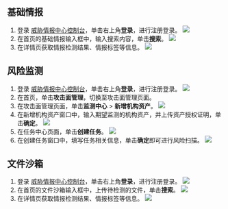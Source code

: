## 基础情报
1. 登录 [威胁情报中心控制台](https://tix.qq.com/)，单击右上角**登录**，进行注册登录。
![](https://qcloudimg.tencent-cloud.cn/raw/044d83b7914879a43e2259654b1efaac.png)
2. 在首页的基础情报输入框中，输入搜索内容，单击**搜索**。
![](https://qcloudimg.tencent-cloud.cn/raw/ad49c66982f8d007937081d4208ba01f.png)
3. 在详情页获取情报检测结果、情报标签等信息。
![](https://qcloudimg.tencent-cloud.cn/raw/5e3f6d877dd18a1d96a4a0ab02db36bd.png)

## 风险监测
1. 登录 [威胁情报中心控制台](https://tix.qq.com/)，单击右上角**登录**，进行注册登录。
![](https://qcloudimg.tencent-cloud.cn/raw/044d83b7914879a43e2259654b1efaac.png)
2. 在首页，单击**攻击面管理**，切换至攻击面管理页面。
3. 在攻击面管理页面，单击**监测中心** > **新增机构资产**。
![](https://qcloudimg.tencent-cloud.cn/raw/b652b64ee4cb92e7d57eca7955b8e890.png)
4. 在新增机构资产窗口中，输入期望监测的机构资产，并上传资产授权证明，单击**确定**。
![](https://qcloudimg.tencent-cloud.cn/raw/94e22efb528314c9c7017c760b6b4bff.png)
5. 在任务中心页面，单击**创建任务**。
![](https://qcloudimg.tencent-cloud.cn/raw/c958ef8f73f735053fa1445236271ad8.png)
6. 在创建任务窗口中，填写任务相关信息，单击**确定**即可进行风险扫描。
![](https://qcloudimg.tencent-cloud.cn/raw/b12252093f18d284bb948c1d4e95f068.png)

## 文件沙箱
1. 登录 [威胁情报中心控制台](https://tix.qq.com/)，单击右上角**登录**，进行注册登录。
![](https://qcloudimg.tencent-cloud.cn/raw/89783df07ac8f1eff1950724728f4533.png)
2. 在首页的文件沙箱输入框中，上传待检测的文件，单击**搜索**。
![](https://qcloudimg.tencent-cloud.cn/raw/d3be689ccb8e1135013b9654734c0ba8.png)
3. 在详情页获取情报检测结果、情报标签等信息。
![](https://qcloudimg.tencent-cloud.cn/raw/0ad84bc59a7ccd3634af2b06617ce22a.png)
